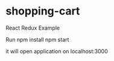 # shopping-cart
React Redux Example 


Run 
npm install 
npm start 

it will open application on localhost:3000
